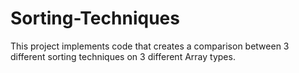 # Sorting-Techniques
This project implements code that creates a comparison between 3 different sorting techniques on 3 different Array types.
